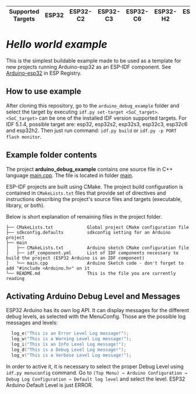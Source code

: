 | Supported Targets | ESP32 | ESP32-C2 | ESP32-C3 | ESP32-C6 | ESP32-H2 | ESP32-S2 | ESP32-S3 |
| ----------------- | ----- | -------- | -------- | -------- | -------- | -------- | -------- |

# _Hello world example_

This is the simplest buildable example made to be used as a template for new projects running Arduino-esp32 as an ESP-IDF component.
See [Arduino-esp32](https://components.espressif.com/components/espressif/arduino-esp32) in ESP Registry.

## How to use example

After cloning this repository, go to the `arduino_debug_example` folder and select the target by executing `idf.py set-target <SoC_target>`. 
`<SoC_target>` can be one of the installed IDF version supported targets. For IDF 5.1.4, possible target are: esp32, esp32s2, esp32s3, esp32c3, esp32c6 and esp32h2.
Then just run command: `idf.py build` or `idf.py -p PORT flash monitor`.

## Example folder contents

The project **arduino_debug_example** contains one source file in C++ language [main.cpp](main/main.cpp). The file is located in folder [main](main).

ESP-IDF projects are built using CMake. The project build configuration is contained in `CMakeLists.txt`
files that provide set of directives and instructions describing the project's source files and targets
(executable, library, or both).

Below is short explanation of remaining files in the project folder.

```
├── CMakeLists.txt             Global project CMake configuration file
├── sdkconfig.defaults         sdkconfig setting for an Arduino project
├── main                       
│   ├── CMakeLists.txt         Arduino sketch CMake configuration file
│   ├── idf_component.yml      List of IDF components necessary to build the project (ESP32 Arduino is an IDF component)
│   └── main.cpp               Arduino Sketch code - don't forget to add "#include <Arduino.h>" on it
└── README.md                  This is the file you are currently reading
```

## Activating Arduino Debug Level and Messages

ESP32 Arduino has its own log API. It can display messages for the different debug levels, as selected with the MenuConfig.
Those are the possible log messages and levels:

``` cpp
  log_e("This is an Error Level Log message!");
  log_w("This is a Warning Level Log message!");
  log_i("This is an Info Level Log message!");
  log_d("This is a Debug Level Log message!");
  log_v("This is a Verbose Level Log message!");

```

In order to active it, it is necessary to select the proper Debug Level using `idf.py menuconfig` command.
Go to `(Top Menu) → Arduino Configuration → Debug Log Configuration → Default log level` and select the level.
ESP32 Arduino Default Level is just ERROR.


